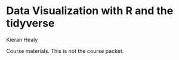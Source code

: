 # Data Visualization with R and the tidyverse
Kieran Healy

<!-- README.md is generated from README.qmd. Please edit that file -->

Course materials. This is not the course packet.
